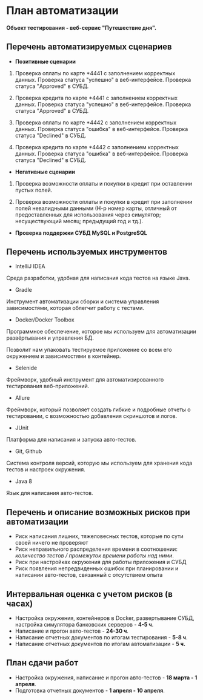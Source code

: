 # План автоматизации
#### Объект тестирования - веб-сервис "Путешествие дня".
## Перечень автоматизируемых сценариев
* **Позитивные сценарии**
1. Проверка оплаты по карте *4441 с заполнением корректных данных.
   Проверка статуса "успешно" в веб-интерфейсе.
   Проверка статуса "Approved" в СУБД.
   
1. Проверка кредита по карте *4441 с заполнением корректных данных.
   Проверка статуса "успешно" в веб-интерфейсе.
   Проверка статуса "Approved" в СУБД.
   
1. Проверка оплаты по карте *4442 с заполнением корректных данных.
   Проверка статуса "ошибка" в веб-интерфейсе.
   Проверка статуса "Declined" в СУБД.
   
1. Проверка кредита по карте *4442 с заполнением корректных данных.
   Проверка статуса "ошибка" в веб-интерфейсе.
   Проверка статуса "Declined" в СУБД.
   
* **Негативные сценарии**

1. Проверка возможности оплаты и покупки в кредит при оставлении пустых полей.

2. Проверка возможности оплаты и покупки в кредит при заполнении полей невалидными данными (Н-р номер карты, отличный от предоставленных для использования через симулятор; несуществующий месяц; предыдущий год и тд.).

* **Проверка поддержки СУБД MySQL и PostgreSQL**
## Перечень используемых инструментов
* IntelliJ IDEA

Среда разработки, удобная для написания кода тестов на языке Java.
* Gradle

Инструмент автоматизации сборки и система управления зависимостями, которая облегчит работу с тестами.

* Docker/Docker Toolbox

Программное обеспечение, которое мы используем для автоматизации развёртывания и управления БД. 

Позволит нам  упаковать тестируемое приложение со всем его окружением и зависимостями в контейнер.
 
 * Selenide
 
 Фреймворк, удобный инструмент для автоматизированного тестирования веб-приложений.  
 
 * Allure
 
 Фреймворк, который позволяет создать гибкие и подробные отчеты о тестировании, с возможностью добавления скриншотов и логов.
 
 * JUnit
 
 Платформа для написания и запуска авто-тестов.
 
 * Git, Github
 
 Система контроля версий, которую мы используем для хранения кода тестов и настроек окружения.
 
 * Java 8
 
 Язык для написания авто-тестов.
 
 ## Перечень и описание возможных рисков при автоматизации
 * Риск написания лишних, тяжеловесных тестов, которые по сути своей ничего не  проверяют
 * Риск неправильного распределения времени в соотношении: *количество тестов / промежуток времени работы над ними*.
 * Риск при настройках окружения для работы приложения и СУБД
 * Риск появления непредвиденных ошибок при планировании и написании авто-тестов, связанный с отсутствием опыта 
 ## Интервальная оценка с учетом рисков (в часах)
 * Настройка окружения, контейнеров в Docker, развертывание СУБД, настройка симулятора банковских серверов - **4-5 ч**.
 * Написание и прогон авто-тестов - **24-30 ч**.
 * Написание отчетных документов по итогам тестирования - **5-8 ч**.
 * Написание отчетных документов по итогам автоматизации - **5 ч.**
 ## План сдачи работ
 * Настройка окружения, написание и прогон авто-тестов - **18 марта - 1 апреля**.
 * Подготовка отчетных документов - **1 апреля - 10 апреля**.